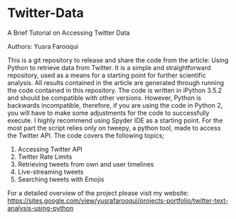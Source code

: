 # Twitter-Data

A Brief Tutorial on Accessing Twitter Data 

Authors: Yusra Farooqui

This is a git repository to release and share the code from the article: Using Python to retrieve data from Twitter. It is a simple and straightforward repository, used as a means for a starting point for further scientific analysis.
All results contained in the article are generated through running the code contained in this repository.
The code is written in iPython 3.5.2 and should be compatible with other versions. However, Python is backwards incompatible, therefore, if you are using the code in Python 2, you will have to make some adjustments for the code to successfully execute. I highly recommend using Spyder IDE as a starting point. For the most part the script relies only on tweepy, a python tool, made to access the Twitter API. The code covers the following topics;
1.	Accessing Twitter API
2.	Twitter Rate Limits
3.	Retrieving tweets from own and user timelines
4.	Live-streaming tweets
5.	Searching tweets with Emojis

For a detailed overview of the project please visit my website: 
https://sites.google.com/view/yusrafarooqui/projects-portfolio/twitter-text-analysis-using-python
